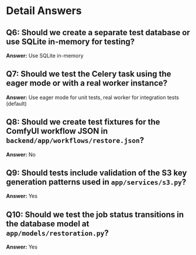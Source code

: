 # Detail Answers

## Q6: Should we create a separate test database or use SQLite in-memory for testing?
**Answer:** Use SQLite in-memory

## Q7: Should we test the Celery task using the eager mode or with a real worker instance?
**Answer:** Use eager mode for unit tests, real worker for integration tests (default)

## Q8: Should we create test fixtures for the ComfyUI workflow JSON in `backend/app/workflows/restore.json`?
**Answer:** No

## Q9: Should tests include validation of the S3 key generation patterns used in `app/services/s3.py`?
**Answer:** Yes

## Q10: Should we test the job status transitions in the database model at `app/models/restoration.py`?
**Answer:** Yes